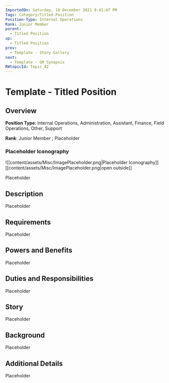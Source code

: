 ```yaml
---
ImportedOn: Saturday, 18 December 2021 8:41:47 PM
Tags: Category/Titled-Position
Position-Type: Internal Operations
Rank: Junior Member
parent:
  - Titled Position
up:
  - Titled Position
prev:
  - Template - Story Gallery
next:
  - Template - GM Synopsis
RWtopicId: Topic_42
---
```

# Template - Titled Position
## Overview
**Position Type**: Internal Operations, Administration, Assistant, Finance, Field Operations, Other, Support

**Rank**: Junior Member ; Placeholder

### Placeholder Iconography
![[content/assets/Misc/ImagePlaceholder.png|Placeholder Iconography]]
[[content/assets/Misc/ImagePlaceholder.png|open outside]]

Placeholder

## Description
Placeholder

## Requirements
Placeholder

## Powers and Benefits
Placeholder

## Duties and Responsibilities
Placeholder

## Story
Placeholder

## Background
Placeholder

## Additional Details
Placeholder

